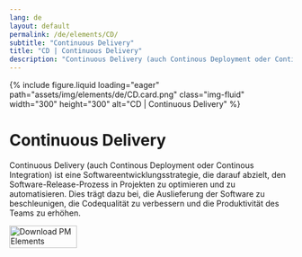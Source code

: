 ```yaml
---
lang: de
layout: default
permalink: /de/elements/CD/
subtitle: "Continuous Delivery"
title: "CD | Continuous Delivery"
description: "Continuous Delivery (auch Continous Deployment oder Continous Integration) ist eine Softwareentwicklungsstrategie, die darauf abzielt, den Software-Release-Prozess in Projekten zu optimieren und zu automatisieren. Dies trägt dazu bei, die Auslieferung der Software zu beschleunigen, die Codequalität zu verbessern und die Produktivität des Teams zu erhöhen."
---
```


{% include figure.liquid loading="eager" path="assets/img/elements/de/CD.card.png" class="img-fluid" width="300" height="300" alt="CD | Continuous Delivery" %}

# Continuous Delivery

Continuous Delivery (auch Continous Deployment oder Continous Integration) ist eine Softwareentwicklungsstrategie, die darauf abzielt, den Software-Release-Prozess in Projekten zu optimieren und zu automatisieren. Dies trägt dazu bei, die Auslieferung der Software zu beschleunigen, die Codequalität zu verbessern und die Produktivität des Teams zu erhöhen.

<a href="https://apps.apple.com/app/apple-store/id6738084498?pt=127441684&ct=website&mt=8">
  <img src="{{ "assets/img/en/appstore.png" | relative_url }}" width="120" height="40" alt="Download PM Elements">
</a>
